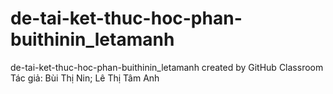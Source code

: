 # de-tai-ket-thuc-hoc-phan-buithinin_letamanh
de-tai-ket-thuc-hoc-phan-buithinin_letamanh created by GitHub Classroom
Tác giả: Bùi Thị Nin; Lê Thị Tâm Anh
